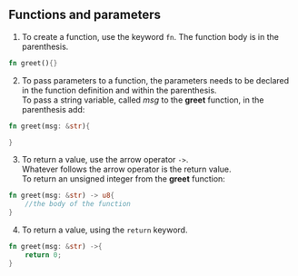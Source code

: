 ## Functions and parameters

1. To create a function, use the keyword `fn`. The function body is in the parenthesis.
```rust
fn greet(){}
```
2. To pass parameters to a function, the parameters needs to be declared in the function definition and within the parenthesis.   
To pass a string variable, called *msg* to the **greet** function, in the parenthesis add: 
```rust
fn greet(msg: &str){

} 
``` 
3. To return a value, use the arrow operator `->`.  
Whatever follows the arrow operator is the return value.    
To return an unsigned integer from the **greet** function:
```rust
fn greet(msg: &str) -> u8{
    //the body of the function
}
```

4. To return a value, using the `return` keyword.
```rust
fn greet(msg: &str) ->{
    return 0;
}
``` 
